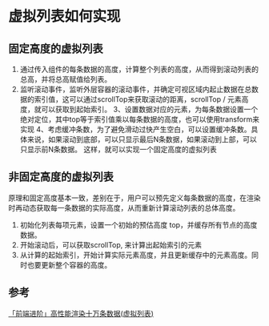 # 虚拟列表如何实现

## 固定高度的虚拟列表
1. 通过传入组件的每条数据的高度，计算整个列表的高度，从而得到滚动列表的总高，并将总高赋值给列表。
2. 监听滚动事件，监听外层容器的滚动事件，并确定可视区域内起止数据在总数据的索引值，这可以通过scrollTop来获取滚动的距离，scrollTop / 元素高度，就可以获取到起始索引。
3、设置数据对应的元素，为每条数据设置一个绝对定位，其中top等于索引值乘以每条数据的高度，也可以使用transform来实现
4、考虑缓冲条数，为了避免滑动过快产生空白，可以设置缓冲条数。具体来说，如果滚动到底部，可以只显示最后N条数据，如果滚动到上部，可以只显示前N条数据。
这样，就可以实现一个固定高度的虚拟列表


## 非固定高度的虚拟列表
原理和固定高度基本一致，差别在于，用户可以预先定义每条数据的高度，在渲染时再动态获取每一条数据的实际高度，从而重新计算滚动列表的总体高度。

1. 初始化列表每项元素，设置一个初始的预估高度 top，并缓存所有节点的高度数据。
2. 开始滚动后，可以获取scrollTop, 来计算出起始索引的元素
3. 从计算的起始索引，开始计算实际元素高度，并且更新缓存中的元素高度。同时也要更新整个容器的高度。

## 参考
[「前端进阶」高性能渲染十万条数据(虚拟列表)](https://juejin.cn/post/6844903982742110216)
